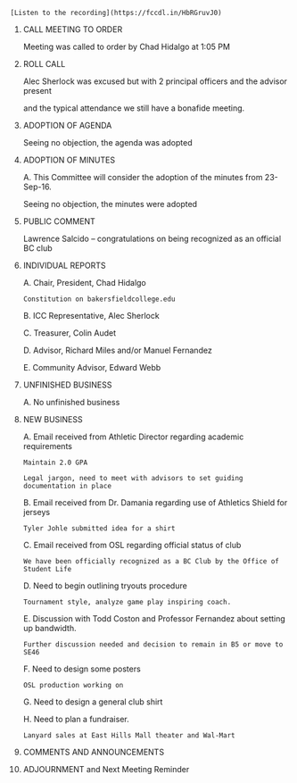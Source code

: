 	[Listen to the recording](https://fccdl.in/HbRGruvJ0)

1.	CALL MEETING TO ORDER

	Meeting was called to order by Chad Hidalgo at 1:05 PM

2.	ROLL CALL 

	Alec Sherlock was excused but with 2 principal officers and the advisor present 

	and the typical attendance we still have a bonafide meeting.

3.	ADOPTION OF AGENDA 

	Seeing no objection, the agenda was adopted

4.	ADOPTION OF MINUTES 

	A.	This Committee will consider the adoption of the minutes from 23-Sep-16.

	Seeing no objection, the minutes were adopted

5.	PUBLIC COMMENT 

	Lawrence Salcido – congratulations on being recognized as an official BC club

6.	INDIVIDUAL REPORTS 

	A.	Chair, President, Chad Hidalgo

		Constitution on bakersfieldcollege.edu

	B.	ICC Representative, Alec Sherlock

	C.	Treasurer, Colin Audet

	D.	Advisor, Richard Miles and/or Manuel Fernandez 

	E.	Community Advisor, Edward Webb

7.	UNFINISHED BUSINESS 

	A.	No unfinished business

8.	NEW BUSINESS 

	A.	Email received from Athletic Director regarding academic requirements 

		Maintain 2.0 GPA
	
		Legal jargon, need to meet with advisors to set guiding documentation in place

	B.	Email received from Dr. Damania regarding use of Athletics Shield for jerseys

		Tyler Johle submitted idea for a shirt

	C.	Email received from OSL regarding official status of club

		We have been officially recognized as a BC Club by the Office of Student Life

	D.	Need to begin outlining tryouts procedure

		Tournament style, analyze game play inspiring coach. 

	E.	Discussion with Todd Coston and Professor Fernandez about setting up bandwidth.

		Further discussion needed and decision to remain in B5 or move to SE46

	F.	Need to design some posters

		OSL production working on

	G.	Need to design a general club shirt

	H.	Need to plan a fundraiser.

		Lanyard sales at East Hills Mall theater and Wal-Mart

9.	COMMENTS AND ANNOUNCEMENTS 

10.	ADJOURNMENT and Next Meeting Reminder
